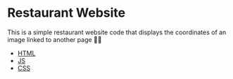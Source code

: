 # Restaurant Website
This is a simple restaurant website code that displays the coordinates of an image linked to another page 👩‍💻


- [HTML](https://github.com/MeiLing19/Restaurant-Website/blob/main/home.html)
- [JS](https://github.com/MeiLing19/Restaurant-Website/blob/main/javascript.js)
- [CSS](https://github.com/MeiLing19/Restaurant-Website/blob/main/style.css)
